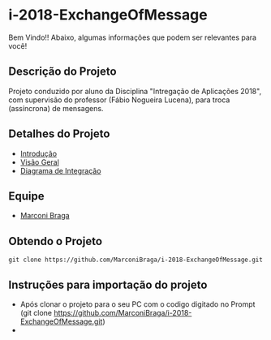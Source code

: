 # i-2018-ExchangeOfMessage

Bem Vindo!!  Abaixo, algumas informações que podem ser relevantes para você!  

## Descrição do Projeto
  
  Projeto conduzido por aluno da Disciplina "Intregação de Aplicações 2018", com supervisão do professor (Fábio Nogueira Lucena), para troca (assíncrona) de mensagens.

## Detalhes do Projeto
 - [Introdução](https://github.com/MarconiBraga/i-2018-ExchangeOfMessage/blob/master/Topico05/docs/Introducao.md)
 - [Visão Geral](https://github.com/MarconiBraga/i-2018-ExchangeOfMessage/blob/master/Topico05/docs/Visao_Geral.md)
 - [Diagrama de Integração](https://github.com/MarconiBraga/i-2018-ExchangeOfMessage/blob/master/Topico05/docs/Integration_Diagram.pdf)	
 
## Equipe

 - [Marconi Braga](https://github.com/MarconiBraga)

## Obtendo o Projeto

`git clone https://github.com/MarconiBraga/i-2018-ExchangeOfMessage.git`  

## Instruções para importação do projeto

 - Após clonar o projeto para o seu PC com o codigo digitado no Prompt (git clone https://github.com/MarconiBraga/i-2018-ExchangeOfMessage.git)
 - <em andamento>	
